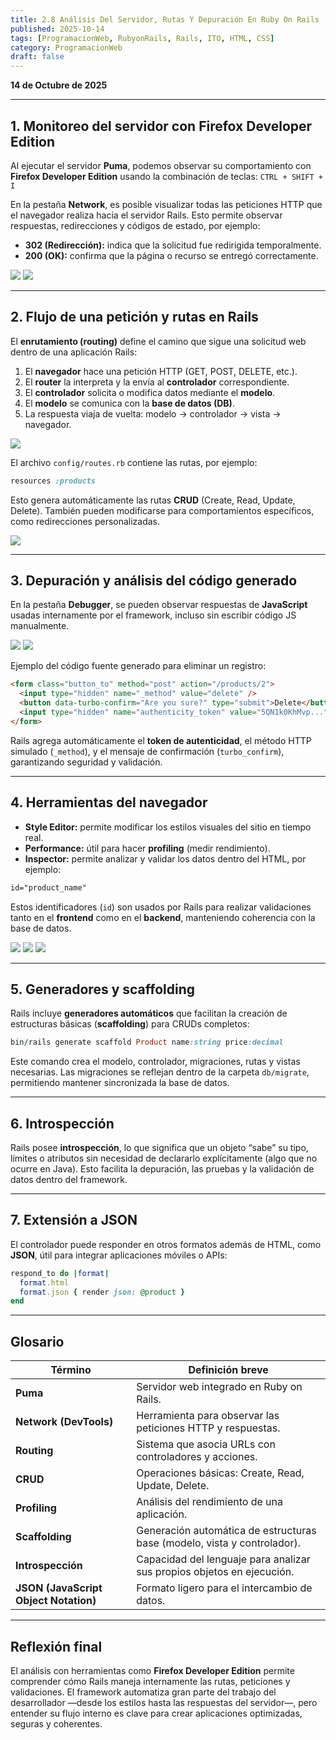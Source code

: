 ```yaml
---
title: 2.8 Análisis Del Servidor, Rutas Y Depuración En Ruby On Rails
published: 2025-10-14
tags: [ProgramacionWeb, RubyonRails, Rails, ITO, HTML, CSS]
category: ProgramacionWeb
draft: false
---
```


**14 de Octubre de 2025**

---

## 1. Monitoreo del servidor con Firefox Developer Edition

Al ejecutar el servidor **Puma**, podemos observar su comportamiento con **Firefox Developer Edition** usando la combinación de teclas:
`CTRL + SHIFT + I`

En la pestaña **Network**, es posible visualizar todas las peticiones HTTP que el navegador realiza hacia el servidor Rails.
Esto permite observar respuestas, redirecciones y códigos de estado, por ejemplo:

* **302 (Redirección):** indica que la solicitud fue redirigida temporalmente.
* **200 (OK):** confirma que la página o recurso se entregó correctamente.

![](./Adjuntos/Pasted%20image%2020251014122053.png)
![](./Adjuntos/Pasted%20image%2020251014122324.png)

---

## 2. Flujo de una petición y rutas en Rails

El **enrutamiento (routing)** define el camino que sigue una solicitud web dentro de una aplicación Rails:

1. El **navegador** hace una petición HTTP (GET, POST, DELETE, etc.).
2. El **router** la interpreta y la envía al **controlador** correspondiente.
3. El **controlador** solicita o modifica datos mediante el **modelo**.
4. El **modelo** se comunica con la **base de datos (DB)**.
5. La respuesta viaja de vuelta: modelo → controlador → vista → navegador.

![](./Adjuntos/Pasted%20image%2020251014122652.png)

El archivo `config/routes.rb` contiene las rutas, por ejemplo:

```ruby
resources :products
```

Esto genera automáticamente las rutas **CRUD** (Create, Read, Update, Delete).
También pueden modificarse para comportamientos específicos, como redirecciones personalizadas.

![](./Adjuntos/Pasted%20image%2020251014123132.png)

---

## 3. Depuración y análisis del código generado

En la pestaña **Debugger**, se pueden observar respuestas de **JavaScript** usadas internamente por el framework, incluso sin escribir código JS manualmente.

![](./Adjuntos/Pasted%20image%2020251014123218.png)
![](./Adjuntos/Pasted%20image%2020251014123349.png)

Ejemplo del código fuente generado para eliminar un registro:

```html
<form class="button_to" method="post" action="/products/2">
  <input type="hidden" name="_method" value="delete" />
  <button data-turbo-confirm="Are you sure?" type="submit">Delete</button>
  <input type="hidden" name="authenticity_token" value="5QN1k0KhMvp..." />
</form>
```

Rails agrega automáticamente el **token de autenticidad**, el método HTTP simulado (`_method`), y el mensaje de confirmación (`turbo_confirm`), garantizando seguridad y validación.

---

## 4. Herramientas del navegador

* **Style Editor:** permite modificar los estilos visuales del sitio en tiempo real.
* **Performance:** útil para hacer **profiling** (medir rendimiento).
* **Inspector:** permite analizar y validar los datos dentro del HTML, por ejemplo:

```html
id="product_name"
```

Estos identificadores (`id`) son usados por Rails para realizar validaciones tanto en el **frontend** como en el **backend**, manteniendo coherencia con la base de datos.

![](./Adjuntos/Pasted%20image%2020251014123516.png)
![](./Adjuntos/Pasted%20image%2020251014123601.png)
![](./Adjuntos/Pasted%20image%2020251014123723.png)

---

## 5. Generadores y scaffolding

Rails incluye **generadores automáticos** que facilitan la creación de estructuras básicas (**scaffolding**) para CRUDs completos:

```ruby
bin/rails generate scaffold Product name:string price:decimal
```

Este comando crea el modelo, controlador, migraciones, rutas y vistas necesarias.
Las migraciones se reflejan dentro de la carpeta `db/migrate`, permitiendo mantener sincronizada la base de datos.

---

## 6. Introspección

Rails posee **introspección**, lo que significa que un objeto “sabe” su tipo, límites o atributos sin necesidad de declararlo explícitamente (algo que no ocurre en Java).
Esto facilita la depuración, las pruebas y la validación de datos dentro del framework.

---

## 7. Extensión a JSON

El controlador puede responder en otros formatos además de HTML, como **JSON**, útil para integrar aplicaciones móviles o APIs:

```ruby
respond_to do |format|
  format.html
  format.json { render json: @product }
end
```

---

## Glosario

| Término                               | Definición breve                                                         |
| ------------------------------------- | ------------------------------------------------------------------------ |
| **Puma**                              | Servidor web integrado en Ruby on Rails.                                 |
| **Network (DevTools)**                | Herramienta para observar las peticiones HTTP y respuestas.              |
| **Routing**                           | Sistema que asocia URLs con controladores y acciones.                    |
| **CRUD**                              | Operaciones básicas: Create, Read, Update, Delete.                       |
| **Profiling**                         | Análisis del rendimiento de una aplicación.                              |
| **Scaffolding**                       | Generación automática de estructuras base (modelo, vista y controlador). |
| **Introspección**                     | Capacidad del lenguaje para analizar sus propios objetos en ejecución.   |
| **JSON (JavaScript Object Notation)** | Formato ligero para el intercambio de datos.                             |

---

## Reflexión final

El análisis con herramientas como **Firefox Developer Edition** permite comprender cómo Rails maneja internamente las rutas, peticiones y validaciones.
El framework automatiza gran parte del trabajo del desarrollador —desde los estilos hasta las respuestas del servidor—, pero entender su flujo interno es clave para crear aplicaciones optimizadas, seguras y coherentes.
